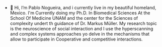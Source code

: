 - 👋 Hi, I’m Pablo Nogueira, and i currently live in my beautiful homeland, Mexico. I'm Currently doing my Ph.D. In Biomedical Sciences At the School Of Medicine UNAM and
the center for the Sciences of complexity undert th guidance of Dr. Markus Müller. 
My research topic is the neuroscience of social interaction and I use the hyperscanning and  complex systems approaches yo delve in the mechanisms that allow to participate in Cooperative and competitive interactions.


<!---
PNogueiraMX/PNogueiraMX is a ✨ special ✨ repository because its `README.md` (this file) appears on your GitHub profile.
You can click the Preview link to take a look at your changes.
--->
